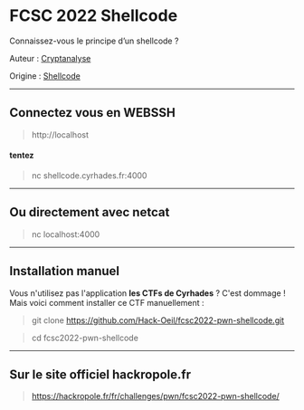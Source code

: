 # FCSC 2022 Shellcode

Connaissez-vous le principe d’un shellcode ?



Auteur : [Cryptanalyse](https://twitter.com/Cryptanalyse)

Origine : [Shellcode](https://hackropole.fr/fr/challenges/pwn/fcsc2022-pwn-shellcode/)

-----------

## Connectez vous en WEBSSH
> http://localhost

#### tentez 
> nc shellcode.cyrhades.fr:4000

-----------

## Ou directement avec netcat
> nc localhost:4000


-----------

## Installation manuel
Vous n'utilisez pas l'application **les CTFs de Cyrhades** ? C'est dommage !
Mais voici comment installer ce CTF manuellement :

> git clone https://github.com/Hack-Oeil/fcsc2022-pwn-shellcode.git

> cd fcsc2022-pwn-shellcode


-----------

## Sur le site officiel hackropole.fr
> https://hackropole.fr/fr/challenges/pwn/fcsc2022-pwn-shellcode/